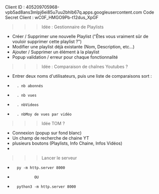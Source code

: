 Client ID : 405209705968-vpb5ad8ans3mlpj6ei85u7uu2bhlb67q.apps.googleusercontent.com
Code Secret Client : wC0F_HMGO9Pb-t12dus_XpGF

>>> Idée : Gestionnaire de Playlists
- Créer / Supprimer une nouvelle Playlist ("Êtes vous vraiment sûr de vouloir supprimer cette playlist ?")
- Modifier une playlist déjà existante (Nom, Description, etc...)
- Ajouter / Supprimer un élément à la playlist
- Popup validation / erreur pour chaque fonctionnalité


>>> Idée : Comparaison de chaînes Youtubes ?
- Entrer deux noms d'utilisateurs, puis une liste de comparaisons sort :
-		. nb abonnés
-		. nb vues
-		. nbVideos
-		. nbMoy de vues par vidéo


>>> Idée TOM ?
- Connexion (popup sur fond blanc)
- Un champ de recherche de chaine YT
- plusieurs boutons (Playlists, Info Chaine, Infos Vidéos)
- 



>>> Lancer le serveur
-		py -m http.server 8000
-				OU
- 		python3 -m http.server 8000